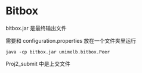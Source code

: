 # Bitbox

bitbox.jar 是最终输出文件

需要和 configuration.properties 放在一个文件夹里运行

`java -cp bitbox.jar unimelb.bitbox.Peer`

Proj2_submit 中是上交文件